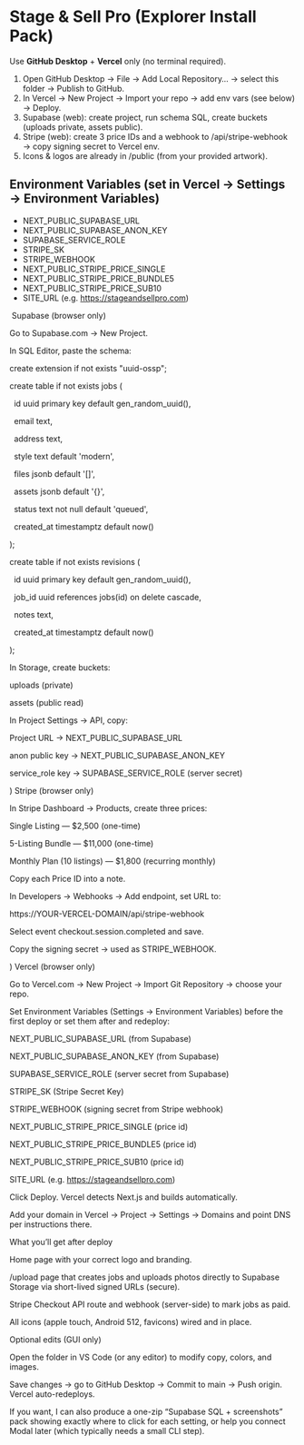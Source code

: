 # Stage \& Sell Pro (Explorer Install Pack)

Use **GitHub Desktop** + **Vercel** only (no terminal required).

1. Open GitHub Desktop → File → Add Local Repository… → select this folder → Publish to GitHub.
2. In Vercel → New Project → Import your repo → add env vars (see below) → Deploy.
3. Supabase (web): create project, run schema SQL, create buckets (uploads private, assets public).
4. Stripe (web): create 3 price IDs and a webhook to /api/stripe-webhook → copy signing secret to Vercel env.
5. Icons \& logos are already in /public (from your provided artwork).

## Environment Variables (set in Vercel → Settings → Environment Variables)

* NEXT\_PUBLIC\_SUPABASE\_URL
* NEXT\_PUBLIC\_SUPABASE\_ANON\_KEY
* SUPABASE\_SERVICE\_ROLE
* STRIPE\_SK
* STRIPE\_WEBHOOK
* NEXT\_PUBLIC\_STRIPE\_PRICE\_SINGLE
* NEXT\_PUBLIC\_STRIPE\_PRICE\_BUNDLE5
* NEXT\_PUBLIC\_STRIPE\_PRICE\_SUB10
* SITE\_URL (e.g. https://stageandsellpro.com)



&nbsp;Supabase (browser only)

Go to Supabase.com → New Project.



In SQL Editor, paste the schema:



create extension if not exists "uuid-ossp";

create table if not exists jobs (

&nbsp; id uuid primary key default gen\_random\_uuid(),

&nbsp; email text,

&nbsp; address text,

&nbsp; style text default 'modern',

&nbsp; files jsonb default '\[]',

&nbsp; assets jsonb default '{}',

&nbsp; status text not null default 'queued',

&nbsp; created\_at timestamptz default now()

);

create table if not exists revisions (

&nbsp; id uuid primary key default gen\_random\_uuid(),

&nbsp; job\_id uuid references jobs(id) on delete cascade,

&nbsp; notes text,

&nbsp; created\_at timestamptz default now()

);



In Storage, create buckets:



uploads (private)



assets (public read)



In Project Settings → API, copy:



Project URL → NEXT\_PUBLIC\_SUPABASE\_URL



anon public key → NEXT\_PUBLIC\_SUPABASE\_ANON\_KEY



service\_role key → SUPABASE\_SERVICE\_ROLE (server secret)





) Stripe (browser only)

In Stripe Dashboard → Products, create three prices:



Single Listing — $2,500 (one-time)



5-Listing Bundle — $11,000 (one-time)



Monthly Plan (10 listings) — $1,800 (recurring monthly)



Copy each Price ID into a note.



In Developers → Webhooks → Add endpoint, set URL to:

https://YOUR-VERCEL-DOMAIN/api/stripe-webhook

Select event checkout.session.completed and save.

Copy the signing secret → used as STRIPE\_WEBHOOK.





) Vercel (browser only)

Go to Vercel.com → New Project → Import Git Repository → choose your repo.



Set Environment Variables (Settings → Environment Variables) before the first deploy or set them after and redeploy:



NEXT\_PUBLIC\_SUPABASE\_URL (from Supabase)



NEXT\_PUBLIC\_SUPABASE\_ANON\_KEY (from Supabase)



SUPABASE\_SERVICE\_ROLE (server secret from Supabase)



STRIPE\_SK (Stripe Secret Key)



STRIPE\_WEBHOOK (signing secret from Stripe webhook)



NEXT\_PUBLIC\_STRIPE\_PRICE\_SINGLE (price id)



NEXT\_PUBLIC\_STRIPE\_PRICE\_BUNDLE5 (price id)



NEXT\_PUBLIC\_STRIPE\_PRICE\_SUB10 (price id)



SITE\_URL (e.g. https://stageandsellpro.com)



Click Deploy. Vercel detects Next.js and builds automatically.



Add your domain in Vercel → Project → Settings → Domains and point DNS per instructions there.



What you’ll get after deploy

Home page with your correct logo and branding.



/upload page that creates jobs and uploads photos directly to Supabase Storage via short-lived signed URLs (secure).



Stripe Checkout API route and webhook (server-side) to mark jobs as paid.



All icons (apple touch, Android 512, favicons) wired and in place.



Optional edits (GUI only)

Open the folder in VS Code (or any editor) to modify copy, colors, and images.



Save changes → go to GitHub Desktop → Commit to main → Push origin. Vercel auto-redeploys.



If you want, I can also produce a one-zip “Supabase SQL + screenshots” pack showing exactly where to click for each setting, or help you connect Modal later (which typically needs a small CLI step). 















